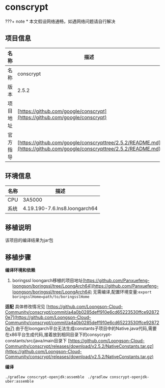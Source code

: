 # conscrypt

<!-- note -->
???+ note
    * 本文假设网络通畅，如遇网络问题请自行解决
<!-- note end -->

## 项目信息

|名称       |描述|
|--         |--|
|名称       |conscrypt|
|版本       |2.5.2|
|项目地址   |[https://github.com/google/conscrypt](https://github.com/google/conscrypt)|
|官方指导   |[https://github.com/google/conscrypttree/2.5.2/README.md](https://github.com/google/conscrypttree/2.5.2/README.md)|

## 环境信息

|名称       |描述|
|--         |--|
|CPU        |3A5000|
|系统       |4.19.190-7.6.lns8.loongarch64|


## 移植说明
该项目的编译结果为jar包

  
## 移植步骤

__编译环境和依赖__
1. boringssl 
loongarch移植的项目地址[https://github.com/Panxuefeng-loongson/boringssl/tree/LoongArch64](https://github.com/Panxuefeng-loongson/boringssl/tree/LoongArch64)
无需编译,配置环境变量:`export boringsslHome=path/to/boringsslHome`

__适配__
具体修改情况见 [https://github.com/Loongson-Cloud-Community/conscrypt/commit/a4a0b0285deff910e6cd65223530ffce928720e7](https://github.com/Loongson-Cloud-Community/conscrypt/commit/a4a0b0285deff910e6cd65223530ffce928720e7)
由于在loongarch平台无法生成constants子项目中的Native.java代码,需要在x86平台生成代码,接着放到相同目录下的consycrypt-constants/src/java/main目录下
[https://github.com/Loongson-Cloud-Community/conscrypt/releases/download/v2.5.2/NativeConstants.tar.gz](https://github.com/Loongson-Cloud-Community/conscrypt/releases/download/v2.5.2/NativeConstants.tar.gz)

__编译__

`./gradlew conscrypt-openjdk:assemble `
`./gradlew conscrypt-openjdk-uber:assemble `




